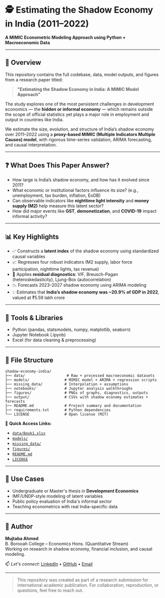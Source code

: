 # 🕵️ Estimating the Shadow Economy in India (2011–2022)  
**A MIMIC Econometric Modeling Approach using Python + Macroeconomic Data**

---

## 📌 Overview
This repository contains the full codebase, data, model outputs, and figures from a research paper titled:

> **"Estimating the Shadow Economy in India: A MIMIC Model Approach"**

The study explores one of the most persistent challenges in development economics — the **hidden or informal economy** — which remains outside the scope of official statistics yet plays a major role in employment and output in countries like India.

We estimate the size, evolution, and structure of India’s shadow economy over 2011–2022 using a **proxy-based MIMIC (Multiple Indicators Multiple Causes) model**, with rigorous time-series validation, ARIMA forecasting, and causal interpretation.

---

## ❓ What Does This Paper Answer?
- How large is India’s shadow economy, and how has it evolved since 2011?
- What economic or institutional factors influence its size? (e.g., unemployment, tax burden, inflation, EoDB)
- Can observable indicators like **nighttime light intensity** and **money supply (M2)** help measure this latent sector?
- How did major events like **GST**, **demonetization**, and **COVID-19** impact informal activity?

---

## 📊 Key Highlights
- ✅ Constructs a **latent index** of the shadow economy using standardized causal variables
- 📈 Regresses four robust indicators (M2 supply, labor force participation, nighttime lights, tax revenue)
- 🔬 Applies **residual diagnostics**: VIF, Breusch-Pagan (heteroskedasticity), Ljung-Box (autocorrelation)
- 📉 Forecasts 2023–2027 shadow economy using ARIMA modeling
- 💡 Estimates that **India’s shadow economy was ~20.9% of GDP in 2022**, valued at ₹5.59 lakh crore

---

## 🧰 Tools & Libraries
- Python (pandas, statsmodels, numpy, matplotlib, seaborn)
- Jupyter Notebook (.ipynb)
- Excel (for data cleaning & preprocessing)

---

## 📁 File Structure

```
shadow-economy-india/
├── data/                   # Raw + processed macroeconomic datasets  
├── models/                # MIMIC model + ARIMA + regression scripts  
├── missing_data/          # Interpolation + assumptions  
├── notebooks/             # Jupyter analysis walkthroughs  
├── figures/               # PNGs of graphs, diagnostics, outputs  
├── output/                # CSVs with shadow economy estimates + forecasts  
├── README.md              # Project summary and documentation  
├── requirements.txt       # Python dependencies  
└── LICENSE                # Open license (MIT)
```

📂 **Quick Access Links:**

- [`data/Book1.xlsx`](https://github.com/ahmedmujtaba24/Estimating-the-Shadow-Economy-in-India-A-MIMIC-Model-Approach/blob/main/Book1.xlsx)  
- [`models/`](https://github.com/ahmedmujtaba24/Estimating-the-Shadow-Economy-in-India-A-MIMIC-Model-Approach/blob/main/Model)  
- [`missing_data/`](https://github.com/ahmedmujtaba24/Estimating-the-Shadow-Economy-in-India-A-MIMIC-Model-Approach/blob/main/missing_data)  
- [`figures/`](https://github.com/ahmedmujtaba24/Estimating-the-Shadow-Economy-in-India-A-MIMIC-Model-Approach/blob/main/model%20visuals)  
- [`README.md`](https://github.com/ahmedmujtaba24/Estimating-the-Shadow-Economy-in-India-A-MIMIC-Model-Approach)  
- [`LICENSE`](https://github.com/ahmedmujtaba24/Estimating-the-Shadow-Economy-in-India-A-MIMIC-Model-Approach/blob/main/Liscence)

---

## 📌 Use Cases
- Undergraduate or Master's thesis in **Development Economics**
- IMF/UNDP-style modeling of latent variables
- Public policy evaluation of India's informal sector
- Teaching econometrics with real India-specific data

---

## 👤 Author
**Mujtaba Ahmed**  
B. Borooah College – Economics Hons. (Quantitative Stream)  
Working on research in shadow economy, financial inclusion, and causal modeling.

📫 *Let's connect:* [LinkedIn](https://www.linkedin.com/in/mujtabaahmed24/) • [GitHub](https://github.com/ahmedmujtaba24) • [Email](mailto:ahmedmujtabamp4@gmail.com)

---

> This repository was created as part of a research submission for international academic publication.
> For collaboration, reproduction, or questions, feel free to reach out.

